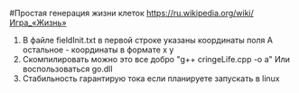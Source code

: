 #Простая генерация жизни клеток
https://ru.wikipedia.org/wiki/Игра_«Жизнь»

1. 	В файле fieldInit.txt в первой строке указаны координаты поля
	А остальное - координаты в формате x y 
2.  Скомпилировать можно это все добро "g++ cringeLife.cpp -o a" 
	Или воспользоваться go.dll
3. 	Стабильность гарантирую тока если планируете запускать в linux
